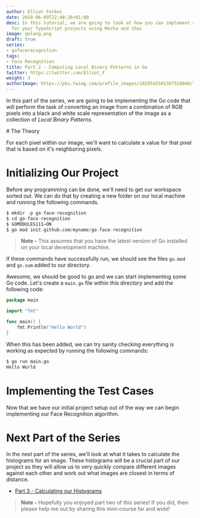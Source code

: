 ```yaml
---
author: Elliot Forbes
date: 2018-06-09T22:48:26+01:00
desc: In this tutorial, we are going to look at how you can implement a testing framework
  for your TypeScript projects using Mocha and Chai
image: golang.png
draft: true
series: 
- gofacerecognition
tags:
- Face Recognition
title: Part 2 - Computing Local Binary Patterns in Go
twitter: https://twitter.com/Elliot_F
weight: 3
authorImage: https://pbs.twimg.com/profile_images/1028545501367554048/lzr43cQv_400x400.jpg
---
```

In this part of the series, we are going to be implementing the Go code that will perform the task of converting an image from a combination of RGB pixels into a black and white scale representation of the image as a collection of *Local Binary Patterns*.

# The Theory

For each pixel within our image, we'll want to calculate a value for that pixel that is based on it's neighboring pixels. 

# Initializing Our Project

Before any programming can be done, we'll need to get our workspace sorted out. We can do that by creating a new folder on our local machine and running the following commands.

```s
$ mkdir -p go-face-recognition
$ cd go-face-recognition
$ GOMODULES111=ON
$ go mod init github.com/myname/go-face-recognition
```

> **Note -** This assumes that you have the latest version of Go installed on your local development machine.

If these commands have successfully run, we should see the files `go.mod` and `go.sum` added to our directory. 

Awesome, we should be good to go and we can start implementing some Go code. Let's create a `main.go` file within this directory and add the following code:

```go
package main

import "fmt"

func main() {
    fmt.Println("Hello World")
}

```

When this has been added, we can try sanity checking everything is working as expected by running the following commands:

```s
$ go run main.go
Hello World
```

# Implementing the Test Cases

Now that we have our initial project setup out of the way we can begin implementing our Face Recognition algorithm.

# Next Part of the Series

In the next part of the series, we'll look at what it takes to calculate the histograms for an image. These histograms will be a crucial part of our project as they will allow us to very quickly compare different images against each other and work out what images are closest in terms of distance.

* [Part 3 - Calculating our Histograms]()

> **Note -** Hopefully you enjoyed part two of this series! If you did, then please help me out by sharing this mini-course far and wide!
